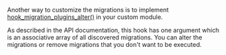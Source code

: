 Another way to customize the migrations is to implement [hook\_migration\_plugins\_alter()](https://api.drupal.org/api/drupal/core%21modules%21migrate%21migrate.api.php/function/hook%5Fmigration%5Fplugins%5Falter) in your custom module.

As described in the API documentation, this hook has one argument which is an associative array of all discovered migrations. You can alter the migrations or remove migrations that you don't want to be executed.